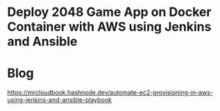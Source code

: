 # Deploy 2048 Game App on Docker Container with AWS using Jenkins and Ansible

# Blog
https://mrcloudbook.hashnode.dev/automate-ec2-provisioning-in-aws-using-jenkins-and-ansible-playbook

